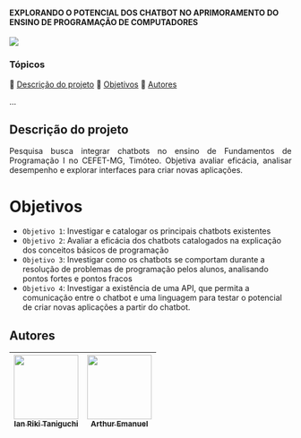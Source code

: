 <h4>EXPLORANDO O POTENCIAL DOS CHATBOT NO APRIMORAMENTO DO ENSINO DE PROGRAMAÇÃO DE COMPUTADORES</h4> 

<img loading="lazy" src="https://img.shields.io/badge/Status-Em_Desenvolvimento-gren--"/>

### Tópicos 

:small_blue_diamond: [Descrição do projeto](#descrição-do-projeto)
:small_blue_diamond: [Objetivos](#objetivos)
:small_blue_diamond: [Autores](#autores)

... 

## Descrição do projeto 

<p align="justify">
  Pesquisa busca integrar chatbots no ensino de Fundamentos de Programação I no CEFET-MG, Timóteo. Objetiva avaliar eficácia, analisar desempenho e explorar interfaces para criar novas aplicações.
</p>

#  Objetivos

- `Objetivo 1`: Investigar e catalogar os principais chatbots existentes
- `Objetivo 2`: Avaliar a eficácia dos chatbots catalogados na explicação dos conceitos básicos de programação
- `Objetivo 3`: Investigar como os chatbots se comportam durante a resolução de problemas de programação pelos alunos, analisando pontos fortes e pontos fracos
- `Objetivo 4`: Investigar a existência de uma API, que permita a comunicação entre o chatbot e uma linguagem para testar o potencial de criar novas aplicações a partir do chatbot.

## Autores


| [<img loading="lazy" src="https://avatars.githubusercontent.com/u/103004091?v=4" width=115><br><sub>Ian Riki Taniguchi</sub>](https://github.com/Iantaniguchi) |  [<img loading="lazy" src="https://avatars.githubusercontent.com/u/161357772?v=4" width=115><br><sub>Arthur Emanuel</sub>](https://github.com/ArthurEmanuel148) | 
| :---: | :---: |
